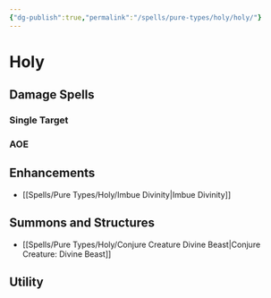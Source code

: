 ```yaml
---
{"dg-publish":true,"permalink":"/spells/pure-types/holy/holy/"}
---
```


# Holy
## Damage Spells

### Single Target
### AOE

## Enhancements
- [[Spells/Pure Types/Holy/Imbue Divinity\|Imbue Divinity]]
## Summons and Structures
- [[Spells/Pure Types/Holy/Conjure Creature Divine Beast\|Conjure Creature: Divine Beast]]
## Utility